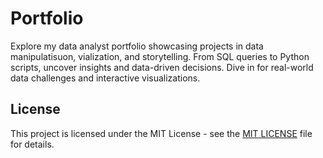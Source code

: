 # Portfolio
Explore my data analyst portfolio showcasing projects in data manipulatisuon, vialization, and storytelling. From SQL queries to Python scripts, uncover insights and data-driven decisions. Dive in for real-world data challenges and interactive visualizations.



## License
This project is licensed under the MIT License - see the [MIT LICENSE](LICENSE) file for details.
